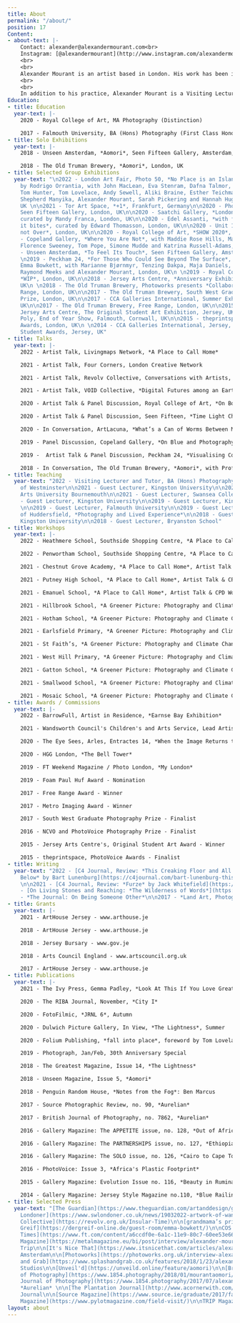 ```yaml
---
title: About
permalink: "/about/"
position: 17
Content:
- about-text: |-
    Contact: alexander@alexandermourant.com<br>
    Instagram: [@alexandermourant](http://www.instagram.com/alexandermourant)
    <br>
    <br>
    Alexander Mourant is an artist based in London. His work has been included in publications such as FT Weekend Magazine, British Journal of Photography, Photograph, Unseen Magazine and The Greatest Magazine. Solo shows include Aomori at The Old Truman Brewery and Unseen Amsterdam, alongside group shows at Edel Assanti, Saatchi Gallery and Peckham 24. Mourant is a recipient of grants from ArtHouse Jersey, Jersey Bursary and Arts Council England. He has won the Free Range Award and was nominated for Foam Paul Huf Award. In 2020, Mourant became a member of [Revolv Collective](https://revolv.org.uk). He achieved BA Photography at Falmouth University, and MA Photography at Royal College of Art, London.
    <br>
    <br>
    In addition to his practice, Alexander Mourant is a Visiting Lecturer and Tutor on BA (Hons) Photography at University of Westminster, he believes passionately in the power of creativity. Recently, in 2022, he designed and led *[A Place to Call Home](https://www.swlondoner.co.uk/news/19032022-artwork-of-wandsworth-schoolchildren-on-show-in-southside-shopping-centre)*, a landmark schools collaboration project with Wandsworth Council’s Children’s and Arts Service. The project saw 2,216 pupils, 123 teachers and 51 schools in the borough of Wandsworth, participate in a series of expanded art sessions, exploring the subject of community. The focal point of *[A Place to Call Home](https://www.instagram.com/p/CarP762svGf/)* took the form of a large architectural installation, built collaboratively with contributions from each class, in the form of a panel artwork. The outcome was a vibrant tapestry, representing the imagination, diversity and social fabric of the community.
Education:
- title: Education
  year-text: |-
    2020 - Royal College of Art, MA Photography (Distinction)

    2017 - Falmouth University, BA (Hons) Photography (First Class Honours)
- title: Solo Exhibitions
  year-text: |-
    2018 - Unseen Amsterdam, *Aomori*, Seen Fifteen Gallery, Amsterdam, NL

    2018 - The Old Truman Brewery, *Aomori*, London, UK
- title: Selected Group Exhibitions
  year-text: "\n2022 - London Art Fair, Photo 50, *No Place is an Island*, curated
    by Rodrigo Orrantia, with John MacLean, Eva Stenram, Dafna Talmor, Martin Seeds,
    Tom Hunter, Tom Lovelace, Andy Sewell, Aliki Braine, Esther Teichmann, Bindi Vora,
    Shepherd Manyika, Alexander Mourant, Sarah Pickering and Hannah Hughes, London,
    UK \n\n2021 - Tor Art Space, *+1*, Frankfurt, Germany\n\n2020 - Photo London Digital,
    Seen Fifteen Gallery, London, UK\n\n2020 - Saatchi Gallery, *London Grads Now*,
    curated by Mandy Franca, London, UK\n\n2020 - Edel Assanti, *with fists, it kicks,
    it bites*, curated by Edward Thomasson, London, UK\n\n2020 - Unit 1 Gallery, *Final,
    not Over*, London, UK\n\n2020 - Royal College of Art, *SHOW 2020*, London, UK\n\n2019
    - Copeland Gallery, *Where You Are Not*, with Maddie Rose Hills, Matilda Little,
    Florence Sweeney, Tom Pope, Simone Mudde and Katrina Russell-Adams, London, UK\n\n2019
    - Unseen Amsterdam, *To Feel Its Touch*, Seen Fifteen Gallery, Amsterdam, NL\n
    \n2019 - Peckham 24, *For Those Who Could See Beyond The Surface*, curated by
    Emma Bowkett, with Marianne Bjørnmyr, Tenzing Dakpa, Maja Daniels, Katrin Koenning,
    Raymond Meeks and Alexander Mourant, London, UK\n \n2019 - Royal College of Art,
    *WIP*, London, UK\n\n2018 - Jersey Arts Centre, *Anniversary Exhibition*, Jersey,
    UK\n \n2018 - The Old Truman Brewery, Photoworks presents *Collaborate* at Free
    Range, London, UK\n\n2017 - The Old Truman Brewery, South West Graduate Photography
    Prize, London, UK\n\n2017 - CCA Galleries International, Summer Exhibition, Jersey,
    UK\n\n2017 - The Old Truman Brewery, Free Range, London, UK\n\n2015 - Berni Gallery,
    Jersey Arts Centre, The Original Student Art Exhibition, Jersey, UK\n \n2015 - The
    Poly, End of Year Show, Falmouth, Cornwall, UK\n\n2015 - theprintspace, PhotoVoice
    Awards, London, UK\n \n2014 - CCA Galleries International, Jersey, Gallery Magazine:
    Student Awards, Jersey, UK"
- title: Talks
  year-text: |-
    2022 - Artist Talk, Livingmaps Network, *A Place to Call Home*

    2021 - Artist Talk, Four Corners, London Creative Network

    2021 - Artist Talk, Revolv Collective, Conversations with Artists, Laura Bivolaru x Alexander Mourant, *A Vertigo Like Self*

    2021 - Artist Talk, VOID Collective, *Digital Futures among an Earthly Land*

    2020 - Artist Talk & Panel Discussion, Royal College of Art, *On Borders and Being*, with Julia Crabtree, Katie Bret-Day and Roei Greenberg

    2020 - Artist Talk & Panel Discussion, Seen Fifteen, *Time Light Chance*, with Lina Ivanova and Victoria Doyle

    2020 - In Conversation, ArtLacuna, *What’s a Can of Worms Between Mates?* with Victoria Doyle, Krasimira Butseva and Harry Gammer-Flitcroft

    2019 - Panel Discussion, Copeland Gallery, *On Blue and Photography*, with Duncan Wooldridge, Tom Pope and Simone Mudde

    2019 -  Artist Talk & Panel Discussion, Peckham 24, *Visualising Community*, with Karen McQuaid, Marianne Bjørnmyr, D Wiafe and Max Miechowski

    2018 - In Conversation, The Old Truman Brewery, *Aomori*, with Professor Steve Macleod
- title: Teaching
  year-text: "2022 - Visiting Lecturer and Tutor, BA (Hons) Photography, University
    of Westminster\n\n2021 - Guest Lecturer, Kingston University\n\n2021 - Guest Lecturer,
    Arts University Bournemouth\n\n2021 - Guest Lecturer, Swansea College of Art\n\n2020
    - Guest Lecturer, Kingston University\n\n2019 - Guest Lecturer, Kingston University
    \n\n2019 - Guest Lecturer, Falmouth University\n\n2019 - Guest Lecturer, University
    of Huddersfield, *Photography and Lived Experience*\n\n2018 - Guest Lecturer,
    Kingston University\n\n2018 - Guest Lecturer, Bryanston School"
- title: Workshops
  year-text: |-
    2022 - Heathmere School, Southside Shopping Centre, *A Place to Call Home*, Workshop Lead

    2022 - Penwortham School, Southside Shopping Centre, *A Place to Call Home*, Workshop Lead

    2021 - Chestnut Grove Academy, *A Place to Call Home*, Artist Talk & CPD Workshop Lead

    2021 - Putney High School, *A Place to Call Home*, Artist Talk & CPD Workshop Lead

    2021 - Emanuel School, *A Place to Call Home*, Artist Talk & CPD Workshop Lead

    2021 - Hillbrook School, *A Greener Picture: Photography and Climate Change*, Workshop Lead

    2021 - Hotham School, *A Greener Picture: Photography and Climate Change*, Workshop Lead

    2021 - Earlsfield Primary, *A Greener Picture: Photography and Climate Change*, Workshop Lead 

    2021 - St Faith’s, *A Greener Picture: Photography and Climate Change*, Workshop Lead

    2021 - West Hill Primary, *A Greener Picture: Photography and Climate Change*, Workshop Lead 

    2021 - Gatton School, *A Greener Picture: Photography and Climate Change*, Workshop Lead 

    2021 - Smallwood School, *A Greener Picture: Photography and Climate Change*, Workshop Lead 

    2021 - Mosaic School, *A Greener Picture: Photography and Climate Change*, Workshop Lead 
- title: Awards / Commissions
  year-text: |-
    2022 - BarrowFull, Artist in Residence, *Earnse Bay Exhibition*

    2021 - Wandsworth Council's Children's and Arts Service, Lead Artist, *A Place to Call Home*

    2020 - The Eye Sees, Arles, Entractes 14, *When the Image Returns to Glass*

    2020 - HGG London, *The Bell Tower*

    2019 - FT Weekend Magazine / Photo London, *My London*

    2019 - Foam Paul Huf Award - Nomination

    2017 - Free Range Award - Winner

    2017 - Metro Imaging Award - Winner

    2017 - South West Graduate Photography Prize - Finalist

    2016 - NCVO and PhotoVoice Photography Prize - Finalist

    2015 - Jersey Arts Centre's, Original Student Art Award - Winner

    2015 - theprintspace, PhotoVoice Awards - Finalist
- title: Writing
  year-text: "2022 - [C4 Journal, Review: *This Creaking Floor and All the Ceilings
    Below* by Bart Lunenburg](https://c4journal.com/bart-lunenburg-this-creaking-floor-and-all-the-ceilings-below/)
    \n\n2021 - [C4 Journal, Review: *Furze* by Jack Whitefield](https://c4journal.com/jack-whitefield-furze/)\n\n2020
    - [On Living Stones and Reaching: *The Wilderness of Words*](https://www.alexandermourant.com/on-living-stones-and-reaching)\n\n2019
    - *The Journal: On Being Someone Other*\n\n2017 - *Land Art, Photography and Time*"
- title: Grants
  year-text: |-
    2021 - ArtHouse Jersey - www.arthouse.je

    2018 - ArtHouse Jersey - www.arthouse.je

    2018 - Jersey Bursary - www.gov.je

    2018 - Arts Council England - www.artscouncil.org.uk

    2017 - ArtHouse Jersey - www.arthouse.je
- title: Publications
  year-text: |-
    2021 - The Ivy Press, Gemma Padley, *Look At This If You Love Great Photography*

    2020 - The RIBA Journal, November, *City I*

    2020 - FotoFilmic, *JRNL 6*, Autumn

    2020 - Dulwich Picture Gallery, In View, *The Lightness*, Summer

    2020 - Folium Publishing, *fall into place*, foreword by Tom Lovelace and Penelope Umbrico

    2019 - Photograph, Jan/Feb, 30th Anniversary Special

    2018 - The Greatest Magazine, Issue 14, *The Lightness*

    2018 - Unseen Magazine, Issue 5, *Aomori*

    2018 - Penguin Random House, *Notes from the Fog*: Ben Marcus

    2017 - Source Photographic Review, no. 90, *Aurelian*

    2017 - British Journal of Photography, no. 7862, *Aurelian*

    2016 - Gallery Magazine: The APPETITE issue, no. 128, *Out of Africa*

    2016 - Gallery Magazine: The PARTNERSHIPS issue, no. 127, *Ethiopia and Kenya*

    2016 - Gallery Magazine: The SOLO issue, no. 126, *Cairo to Cape Town: Africa's Plastic Footprint*

    2016 - PhotoVoice: Issue 3, *Africa's Plastic Footprint*

    2015 - Gallery Magazine: Evolution Issue no. 116, *Beauty in Rumination*

    2014 - Gallery Magazine: Jersey Style Magazine no.110, *Blue Railing*
- title: Selected Press
  year-text: "[The Guardian](https://www.theguardian.com/artanddesign/gallery/2022/apr/20/horse-cults-and-explosives-images-inspired-by-islands-in-pictures)\n\n[SW
    Londoner](https://www.swlondoner.co.uk/news/19032022-artwork-of-wandsworth-schoolchildren-on-show-in-southside-shopping-centre)\n\n[Revolv
    Collective](https://revolv.org.uk/Insular-Time)\n\n[grandmama’s print](https://grandmamasmag.com/en/projects/36/)\n\n[whynow](https://whynow.co.uk/read/i-was-interested-in-the-body-as-both-a-literal-and-metaphysical-object-the-lightness-by-alexander-mourant)\n\n[Der
    Greif](https://dergreif-online.de/guest-room/emma-bowkett/)\n\nCOS magazine\n\n[Financial
    Times](https://www.ft.com/content/a6ccdf0e-6a1c-11e9-80c7-60ee53e6681d)\n\n[photograph](https://photographmag.com/photograph-is-30/)\n\n[METAL
    Magazine](https://metalmagazine.eu/bi/post/interview/alexander-mourant-materiality-and-metaphysics)\n\nCulture
    Trip\n\n[It's Nice That](https://www.itsnicethat.com/articles/alexander-mourant-odyssey-photography-180518)\n\nUnseen
    Amsterdam\n\n[Photoworks](https://photoworks.org.uk/interview-alexander-mourant/)\n\n[NOWNESS](https://nowness.tumblr.com/post/170266864445/alexander-mourant-fr-awards-solo-exhibitions-at)\n\n[Splash
    and Grab](https://www.splashandgrab.co.uk/features/2018/1/23/alexander-mourant-aomori)\n\nPalm
    Studios\n\n[Unveil'd](https://unveild.online/feature/aomori)\n\n[British Journal
    of Photography](https://www.1854.photography/2018/01/mourantaomori/), *Aomori*\n\n[British
    Journal of Photography](https://www.1854.photography/2017/07/alexander-mourants-aurelian-study-of-time-and-memory-via-classic-butterfly-houses/),
    *Aurelian* \n\n[The Plantation Journal](http://www.acornerwith.com/contributors)\n\n[iGNANT](https://www.ignant.com/submissions/aurelian-by-alexander-mourant/)\n\n[AINT-BAD](https://www.aint-bad.com/article/2017/06/21/alexander-mourant/)\n\n[Photograd](https://www.photograd.co.uk/alexander-mourant-2/)\n\nlosthenfound\n\nSIGH
    Journal\n\n[Source Magazine](https://www.source.ie/graduate/2017/falmunivba/falmunivba_student_17_49_47_10-05-17/falmunivba_student_17_49_47_10-05-17.php)\n\n[PYLOT
    Magazine](https://www.pylotmagazine.com/field-visit/)\n\nTRIP Magazine"
layout: about
---
```


